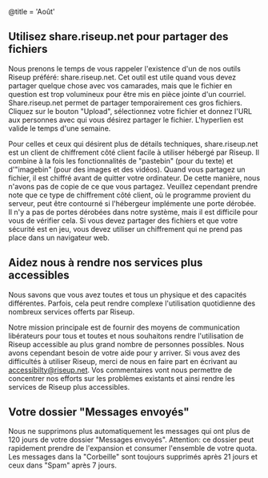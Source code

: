 @title = 'Août'

Utilisez share.riseup.net pour partager des fichiers
----------------------------------------------------------

Nous prenons le temps de vous rappeler l'existence d'un de nos outils
Riseup préféré: share.riseup.net. Cet outil est utile quand vous devez
partager quelque chose avec vos camarades, mais que le fichier en
question est trop volumineux pour être mis en pièce jointe d'un
courriel. Share.riseup.net permet de partager temporairement ces gros
fichiers. Cliquez sur le bouton "Upload", sélectionnez votre fichier et
donnez l'URL aux personnes avec qui vous désirez partager le fichier.
L'hyperlien est valide le temps d'une semaine. 

Pour celles et ceux qui désirent plus de détails techniques,
share.riseup.net est un client de chiffrement côté client facile à
utiliser hébergé par Riseup. Il combine à la fois les fonctionnalités de
"pastebin" (pour du texte) et d'"imagebin" (pour des images et des
vidéos). Quand vous partagez un fichier, il est chiffré avant de quitter
votre ordinateur. De cette manière, nous n'avons pas de copie de ce que
vous partagez. Veuillez cependant prendre note que ce type de
chiffrement côté client, où le programme provient du serveur, peut être
contourné si l'hébergeur implémente une porte dérobée. Il n'y a pas de
portes dérobées dans notre système, mais il est difficile pour vous de
vérifier cela. Si vous devez partager des fichiers et que votre sécurité
est en jeu, vous devez utiliser un chiffrement qui ne prend pas place
dans un navigateur web.


Aidez nous à rendre nos services plus accessibles
----------------------------------------------------------

Nous savons que vous avez toutes et tous un physique et des capacités
différentes. Parfois, cela peut rendre complexe l'utilisation
quotidienne des nombreux services offerts par Riseup.

Notre mission principale est de fournir des moyens de communication
libérateurs pour tous et toutes et nous souhaitons rendre l'utilisation
de Riseup accessible au plus grand nombre de personnes possibles. Nous
avons cependant besoin de votre aide pour y arriver. Si vous avez des
difficultés à utiliser Riseup, merci de nous en faire part en écrivant
au accessibilty@riseup.net. Vos commentaires vont nous permettre de
concentrer nos efforts sur les problèmes existants et ainsi rendre les
services de Riseup plus accessibles.


Votre dossier "Messages envoyés"
----------------------------------------------------------

Nous ne supprimons plus automatiquement les messages qui ont plus de 120
jours de votre dossier "Messages envoyés". Attention: ce dossier peut
rapidement prendre de l'expansion et consumer l'ensemble de votre quota.
Les messages dans la "Corbeille" sont toujours supprimés après 21 jours
et ceux dans "Spam" après 7 jours.
